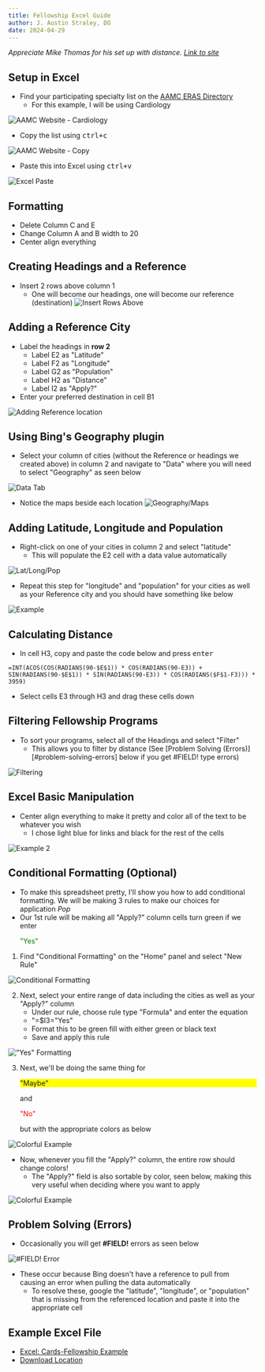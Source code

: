 ```yaml
---
title: Fellowship Excel Guide
author: J. Austin Straley, DO
date: 2024-04-29
---
```


*Appreciate Mike Thomas for his set up with distance. [Link to site][1]*

## Setup in Excel

* Find your participating specialty list on the [AAMC ERAS Directory][2]
  * For this example, I will be using Cardiology

![AAMC Website - Cardiology](/assets/images/resident-guide/how-to-series/fellowship-excel-guide/aamc_website.png)

* Copy the list using <kbd><kbd>ctrl</kbd>+<kbd>c</kbd></kbd>

![AAMC Website - Copy](/assets/images/resident-guide/how-to-series/fellowship-excel-guide/aamc_website_copy.png)

* Paste this into Excel using <kbd><kbd>ctrl</kbd>+<kbd>v</kbd></kbd>

![Excel Paste](/assets/images/resident-guide/how-to-series/fellowship-excel-guide/excel_paste.png)

## Formatting

* Delete Column C and E
* Change Column A and B width to 20
* Center align everything

## Creating Headings and a Reference

* Insert 2 rows above column 1
  * One will become our headings, one will become our reference (destination)
![Insert Rows Above](/assets/images/resident-guide/how-to-series/fellowship-excel-guide/insert_rows_above.png)

## Adding a Reference City

* Label the headings in **row 2**
  * Label E2 as "Latitude"
  * Label F2 as "Longitude"
  * Label G2 as "Population"
  * Label H2 as "Distance"
  * Label I2 as "Apply?"
* Enter your preferred destination in cell B1

![Adding Reference location](/assets/images/resident-guide/how-to-series/fellowship-excel-guide/add_reference.png)

## Using Bing's Geography plugin

* Select your column of cities (without the Reference or headings we created above) in column 2 and navigate to "Data" where you will need to select "Geography" as seen below

![Data Tab](/assets/images/resident-guide/how-to-series/fellowship-excel-guide/select_geography.png)

* Notice the maps beside each location
![Geography/Maps](/assets/images/resident-guide/how-to-series/fellowship-excel-guide/maps.png)

## Adding Latitude, Longitude and Population

* Right-click on one of your cities in column 2 and select "latitude"
  * This will populate the E2 cell with a data value automatically

![Lat/Long/Pop](/assets/images/resident-guide/how-to-series/fellowship-excel-guide/lat_long.png)

* Repeat this step for "longitude" and "population" for your cities as well as your Reference city and you should have something like below

![Example](/assets/images/resident-guide/how-to-series/fellowship-excel-guide/lat_long.png)

## Calculating Distance

* In cell H3, copy and paste the code below and press <kbd>enter</kbd>

```text
=INT(ACOS(COS(RADIANS(90-$E$1)) * COS(RADIANS(90-E3)) + SIN(RADIANS(90-$E$1)) * SIN(RADIANS(90-E3)) * COS(RADIANS($F$1-F3))) * 3959)
```

* Select cells E3 through H3 and drag these cells down

## Filtering Fellowship Programs

* To sort your programs, select all of the Headings and select "Filter"
  * This allows you to filter by distance (See [Problem Solving (Errors)][#problem-solving-errors] below if you get #FIELD! type errors)

![Filtering](/assets/images/resident-guide/how-to-series/fellowship-excel-guide/sorting.png)

## Excel Basic Manipulation

* Center align everything to make it pretty and color all of the text to be whatever you wish
  * I chose light blue for links and black for the rest of the cells

![Example 2](/assets/images/resident-guide/how-to-series/fellowship-excel-guide/example_2.png)

## Conditional Formatting (Optional)

* To make this spreadsheet pretty, I'll show you how to add conditional formatting. We will be making 3 rules to make our choices for application *Pop*
* Our 1st rule will be making all "Apply?" column cells turn green if we enter <p style="color:green">"Yes"</p>

1. Find "Conditional Formatting" on the "Home" panel and select "New Rule"

![Conditional Formatting](/assets/images/resident-guide/how-to-series/fellowship-excel-guide/new_rule.png)

2. Next, select your entire range of data including the cities as well as your "Apply?" column
   * Under our rule, choose rule type "Formula" and enter the equation
   * "=$I3="Yes"
   * Format this to be green fill with either green or black text
   * Save and apply this rule

!["Yes" Formatting](/assets/images/resident-guide/how-to-series/fellowship-excel-guide/formatting.png)

3. Next, we'll be doing the same thing for <p style="background-color:yellow">"Maybe"</p> and <p style="color:red">"No"</p> but with the appropriate colors as below

![Colorful Example](/assets/images/resident-guide/how-to-series/fellowship-excel-guide/colors.png)

* Now, whenever you fill the "Apply?" column, the entire row should change colors!
  * The "Apply?" field is also sortable by color, seen below, making this very useful when deciding where you want to apply

![Colorful Example](/assets/images/resident-guide/how-to-series/fellowship-excel-guide/colors.png)

## Problem Solving (Errors)

* Occasionally you will get **#FIELD!** errors as seen below

![#FIELD! Error](/assets/images/resident-guide/how-to-series/fellowship-excel-guide/errors.png)

* These occur because Bing doesn't have a reference to pull from causing an error when pulling the data automatically
  * To resolve these, google the "latitude", "longitude", or "population" that is missing from the referenced location and paste it into the appropriate cell

## Example Excel File

* [Excel: Cards-Fellowship Example](https://www.dropbox.com/scl/fi/6ct8vbm5p4uc2k6e47xig/Cards-Excel-Fellowship.xlsx?rlkey=sgufbm68y13vc4li47w4rke8g&st=tzqwutvx&dl=0)
* <a href="https://github.com/jzstraley/docsref/blob/4c0b0f40a4d2651807e4699987db23c08a675196/docs/assets/images/resident-guide/how-to-series/fellowship-excel-guide/Cards-Excel-Fellowship.xlsx" download="Fellowship-Excel-Example">Download Location</a>

[1]: https://theexceltrainer.co.uk/calculate-distance-and-plot-on-a-map/
[2]: https://systems.aamc.org/eras/erasstats/par/index.cfm
